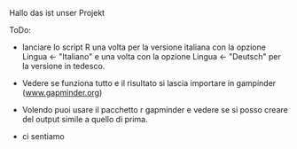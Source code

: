 Hallo das ist unser Projekt

ToDo:
- lanciare lo script R una volta per la versione italiana con la opzione Lingua <- "Italiano" e una volta con la opzione Lingua <- "Deutsch" per la versione in tedesco.
- Vedere se funziona tutto e il risultato si lascia importare in gampinder (www.gapminder.org)

- Volendo puoi usare il pacchetto r gapminder e vedere se si posso creare del output simile a quello di prima.

- ci sentiamo
